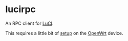 # lucirpc

An RPC client for [LuCI][].

This requires a little bit of [setup][] on the [OpenWrt][] device.

[luci]: https://openwrt.org/docs/techref/luci
[openwrt]: https://openwrt.org/
[setup]: https://github.com/openwrt/luci/wiki/JsonRpcHowTo#basics
